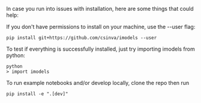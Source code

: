 In case you run into issues with installation, here are some things that could help:

If you don't have permissions to install on your machine, use the --user flag:

`pip install git+https://github.com/csinva/imodels --user`


To test if everything is successfully installed, just try importing imodels from python:

```
python
> import imodels
```

To run example notebooks and/or develop locally, clone the repo then run

`pip install -e ".[dev]"`
